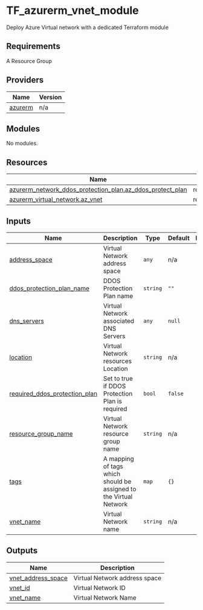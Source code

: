 # TF_azurerm_vnet_module

Deploy Azure Virtual network with a dedicated Terraform module 

## Requirements

A Resource Group

## Providers

| Name | Version |
|------|---------|
| <a name="provider_azurerm"></a> [azurerm](#provider\_azurerm) | n/a |

## Modules

No modules.

## Resources

| Name | Type |
|------|------|
| [azurerm_network_ddos_protection_plan.az_ddos_protect_plan](https://registry.terraform.io/providers/hashicorp/azurerm/latest/docs/resources/network_ddos_protection_plan) | resource |
| [azurerm_virtual_network.az_vnet](https://registry.terraform.io/providers/hashicorp/azurerm/latest/docs/resources/virtual_network) | resource |

## Inputs

| Name | Description | Type | Default | Required |
|------|-------------|------|---------|:--------:|
| <a name="input_address_space"></a> [address\_space](#input\_address\_space) | Virtual Network address space | `any` | n/a | yes |
| <a name="input_ddos_protection_plan_name"></a> [ddos\_protection\_plan\_name](#input\_ddos\_protection\_plan\_name) | DDOS Protection Plan name | `string` | `""` | no |
| <a name="input_dns_servers"></a> [dns\_servers](#input\_dns\_servers) | Virtual Network associated DNS Servers | `any` | `null` | no |
| <a name="input_location"></a> [location](#input\_location) | Virtual Network resources Location | `string` | n/a | yes |
| <a name="input_required_ddos_protection_plan"></a> [required\_ddos\_protection\_plan](#input\_required\_ddos\_protection\_plan) | Set to true if DDOS Protection Plan is required | `bool` | `false` | no |
| <a name="input_resource_group_name"></a> [resource\_group\_name](#input\_resource\_group\_name) | Virtual Network resource group name | `string` | n/a | yes |
| <a name="input_tags"></a> [tags](#input\_tags) | A mapping of tags which should be assigned to the Virtual Network | `map` | `{}` | no |
| <a name="input_vnet_name"></a> [vnet\_name](#input\_vnet\_name) | Virtual Network name | `string` | n/a | yes |

## Outputs

| Name | Description |
|------|-------------|
| <a name="output_vnet_address_space"></a> [vnet\_address\_space](#output\_vnet\_address\_space) | Virtual Network address space |
| <a name="output_vnet_id"></a> [vnet\_id](#output\_vnet\_id) | Virtual Network ID |
| <a name="output_vnet_name"></a> [vnet\_name](#output\_vnet\_name) | Virtual Network Name |